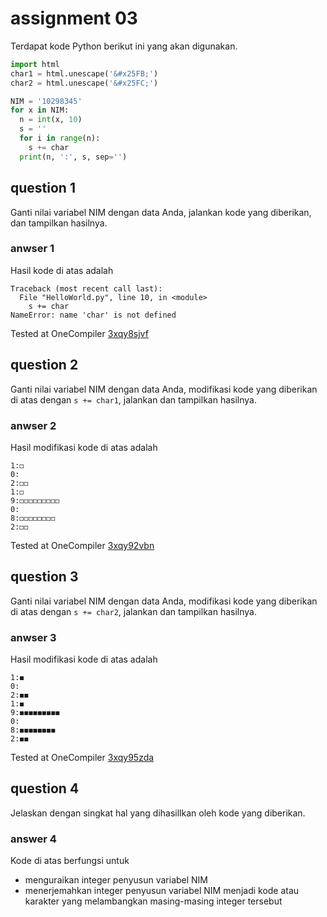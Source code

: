 # assignment 03
Terdapat kode Python berikut ini yang akan digunakan.
```python
import html
char1 = html.unescape('&#x25FB;')
char2 = html.unescape('&#x25FC;')

NIM = '10298345'
for x in NIM:
  n = int(x, 10)
  s = ''
  for i in range(n):
    s += char
  print(n, ':', s, sep='')
```

## question 1
Ganti nilai variabel NIM dengan data Anda, jalankan kode yang diberikan, dan tampilkan hasilnya.

### anwser 1
Hasil kode di atas adalah
```
Traceback (most recent call last):
  File "HelloWorld.py", line 10, in <module>
    s += char
NameError: name 'char' is not defined
```

Tested at OneCompiler [3xqy8sjvf](https://onecompiler.com/python/3xqy8sjvf)

## question 2
Ganti nilai variabel NIM dengan data Anda, modifikasi kode yang diberikan di atas dengan `s += char1`, jalankan dan tampilkan hasilnya.

### anwser 2
Hasil modifikasi kode di atas adalah
```
1:◻
0:
2:◻◻
1:◻
9:◻◻◻◻◻◻◻◻◻
0:
8:◻◻◻◻◻◻◻◻
2:◻◻
```

Tested at OneCompiler [3xqy92vbn](https://onecompiler.com/python/3xqy92vbn)

## question 3
Ganti nilai variabel NIM dengan data Anda, modifikasi kode yang diberikan di atas dengan `s += char2`, jalankan dan tampilkan hasilnya.

### anwser 3
Hasil modifikasi kode di atas adalah
```
1:◼
0:
2:◼◼
1:◼
9:◼◼◼◼◼◼◼◼◼
0:
8:◼◼◼◼◼◼◼◼
2:◼◼
```

Tested at OneCompiler [3xqy95zda](https://onecompiler.com/python/3xqy95zda)

## question 4
Jelaskan dengan singkat hal yang dihasillkan oleh kode yang diberikan.

### answer 4
Kode di atas berfungsi untuk
+ menguraikan integer penyusun variabel NIM
+ menerjemahkan integer penyusun variabel NIM menjadi kode atau karakter yang melambangkan masing-masing integer tersebut
